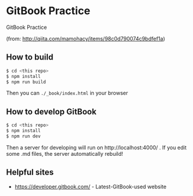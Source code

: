 # GitBook Practice

GitBook Practice

(from: http://qiita.com/mamohacy/items/98c0d790074c9bdfef1a)

## How to build

```sh
$ cd <this repo>
$ npm install
$ npm run build
```

Then you can `./_book/index.html` in your browser

## How to develop GitBook

```sh
$ cd <this repo>
$ npm install
$ npm run dev
```

Then a server for developing will run on http://localhost:4000/ .
If you edit some .md files, the server automatically rebuild!

## Helpful sites

* https://developer.gitbook.com/ - Latest-GitBook-used website